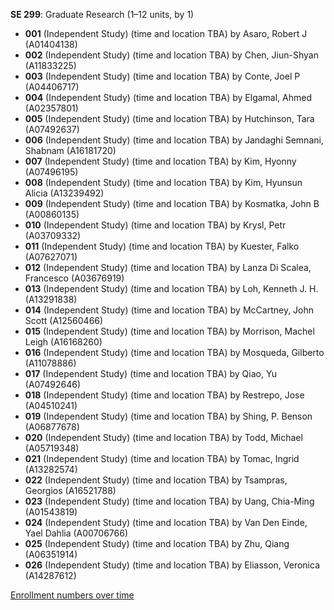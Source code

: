 **SE 299**: Graduate Research (1–12 units, by 1)

- **001** (Independent Study) (time and location TBA) by Asaro, Robert J (A01404138)
- **002** (Independent Study) (time and location TBA) by Chen, Jiun-Shyan (A11833225)
- **003** (Independent Study) (time and location TBA) by Conte, Joel P (A04406717)
- **004** (Independent Study) (time and location TBA) by Elgamal, Ahmed (A02357801)
- **005** (Independent Study) (time and location TBA) by Hutchinson, Tara (A07492637)
- **006** (Independent Study) (time and location TBA) by Jandaghi Semnani, Shabnam (A16181720)
- **007** (Independent Study) (time and location TBA) by Kim, Hyonny (A07496195)
- **008** (Independent Study) (time and location TBA) by Kim, Hyunsun Alicia (A13239492)
- **009** (Independent Study) (time and location TBA) by Kosmatka, John B (A00860135)
- **010** (Independent Study) (time and location TBA) by Krysl, Petr (A03709332)
- **011** (Independent Study) (time and location TBA) by Kuester, Falko (A07627071)
- **012** (Independent Study) (time and location TBA) by Lanza Di Scalea, Francesco (A03676919)
- **013** (Independent Study) (time and location TBA) by Loh, Kenneth J. H. (A13291838)
- **014** (Independent Study) (time and location TBA) by McCartney, John Scott (A12560466)
- **015** (Independent Study) (time and location TBA) by Morrison, Machel Leigh (A16168260)
- **016** (Independent Study) (time and location TBA) by Mosqueda, Gilberto (A11078886)
- **017** (Independent Study) (time and location TBA) by Qiao, Yu (A07492646)
- **018** (Independent Study) (time and location TBA) by Restrepo, Jose (A04510241)
- **019** (Independent Study) (time and location TBA) by Shing, P. Benson (A06877678)
- **020** (Independent Study) (time and location TBA) by Todd, Michael (A05719348)
- **021** (Independent Study) (time and location TBA) by Tomac, Ingrid (A13282574)
- **022** (Independent Study) (time and location TBA) by Tsampras, Georgios (A16521788)
- **023** (Independent Study) (time and location TBA) by Uang, Chia-Ming (A01543819)
- **024** (Independent Study) (time and location TBA) by Van Den Einde, Yael Dahlia (A00706766)
- **025** (Independent Study) (time and location TBA) by Zhu, Qiang (A06351914)
- **026** (Independent Study) (time and location TBA) by Eliasson, Veronica (A14287612)

[Enrollment numbers over time](./SE299.tsv)
